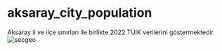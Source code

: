 # aksaray_city_population
Aksaray il ve ilçe sınırları ile birlikte 2022 TÜiK verilerini göstermektedir.
![secgeo](https://github.com/secgeo/aksaray_city_population/assets/44051115/dd9c6317-1bde-48f7-b83f-6ff451ddeac4)
